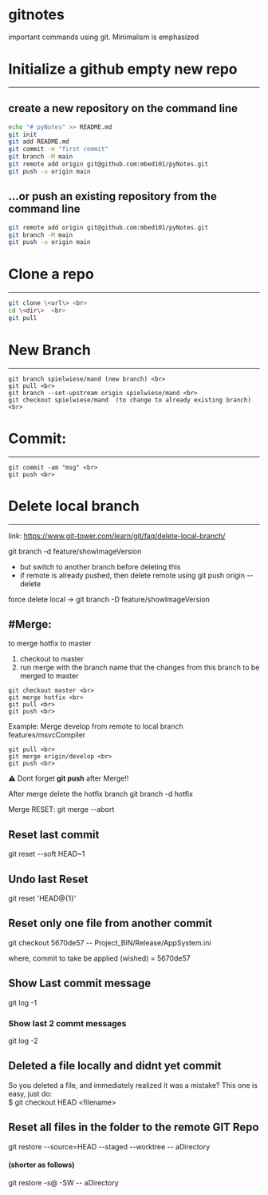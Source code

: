 # gitnotes
important commands using git. Minimalism is emphasized

# Initialize a github empty new repo
-----------------------------------
## create a new repository on the command line
```bash
echo "# pyNotes" >> README.md
git init
git add README.md
git commit -m "first commit"
git branch -M main
git remote add origin git@github.com:mbed101/pyNotes.git
git push -u origin main
```

## …or push an existing repository from the command line
```bash
git remote add origin git@github.com:mbed101/pyNotes.git
git branch -M main
git push -u origin main
```

# Clone a repo
------------
```bash
git clone \<url\> <br>
cd \<dir\>  <br>
git pull
```

# New Branch
-------------
```
git branch spielwiese/mand (new branch) <br>
git pull <br>
git branch --set-upstream origin spielwiese/mand <br>
git checkout spielwiese/mand  (to change to already existing branch) <br>
```

# Commit:
---------
```
git commit -am "msg" <br>
git push <br>
```

# Delete local branch
---------------------
link: https://www.git-tower.com/learn/git/faq/delete-local-branch/

git branch -d feature/showImageVersion
- but switch to another branch before deleting this 
- if remote is already pushed, then delete remote using 
	git push origin --delete <remote-branch-name>

force delete local -> git branch -D feature/showImageVersion

#Merge:
----------
to merge hotfix to master
1. checkout to master <br>
2. run merge with the branch name that the changes from this branch to be merged to master <br>

```
git checkout master <br>
git merge hotfix <br>
git pull <br>
git push <br>
```

Example: Merge develop from remote to local branch features/msvcCompiler
```
git pull <br> 
git merge origin/develop <br>
git push <br>
```
:warning: Dont forget **git push** after Merge!!

After merge delete the hotfix branch
git branch -d hotfix

Merge RESET:
git merge --abort

Reset last commit 
----------------------
git reset --soft HEAD~1

Undo last Reset
---------
git reset 'HEAD@{1}'

Reset only one file from another commit
------------------------------------------
git checkout 5670de57 -- Project_BIN/Release/AppSystem.ini

where,  commit to take be applied (wished) = 5670de57 

## Show Last commit message

git log -1 

### Show last 2 commt messages 

git log -2

Deleted a file locally and didnt yet commit
-------------------------------------------
So you deleted a file, and immediately realized it was a mistake? This one is easy, just do: <br>
$ git checkout HEAD \<filename\>

Reset all files in the folder to the remote GIT Repo
----------------------------------------------------
git restore --source=HEAD --staged --worktree -- aDirectory
#### (shorter as follows) 
git restore -s@ -SW -- aDirectory
